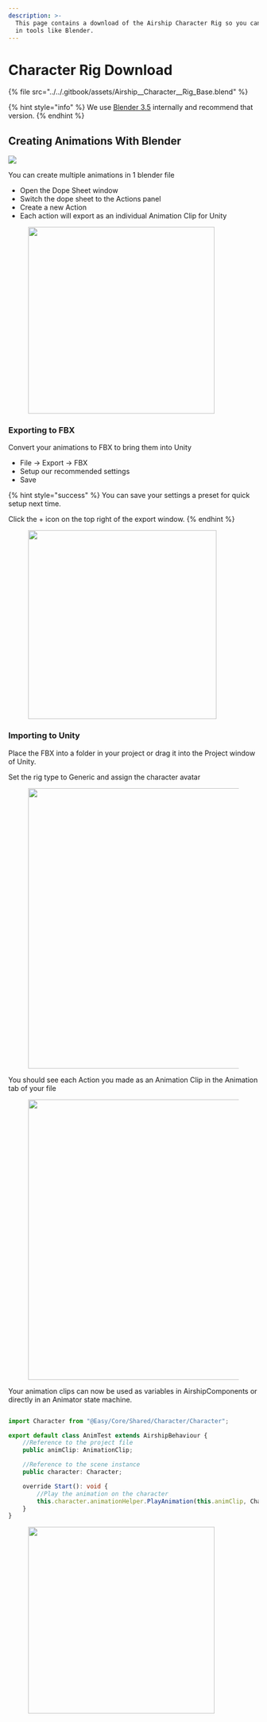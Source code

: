 ```yaml
---
description: >-
  This page contains a download of the Airship Character Rig so you can animate
  in tools like Blender.
---
```


# Character Rig Download

{% file src="../../.gitbook/assets/Airship__Character__Rig_Base.blend" %}

{% hint style="info" %}
We use [Blender 3.5](https://download.blender.org/release/Blender3.5/) internally and recommend that version.
{% endhint %}

## Creating Animations With Blender

![](../../.gitbook/assets/image.png)

You can create multiple animations in 1 blender file

* Open the Dope Sheet window
* Switch the dope sheet to the Actions panel
* Create a new Action
* Each action will export as an individual Animation Clip for Unity

<div align="left"><figure><img src="../../.gitbook/assets/image (2).png" alt="" width="375"><figcaption></figcaption></figure></div>

### Exporting to FBX

Convert your animations to FBX to bring them into Unity

* File -> Export -> FBX
* Setup our recommended settings
* Save

{% hint style="success" %}
You can save your settings a preset for quick setup next time.

Click the + icon on the top right of the export window.
{% endhint %}

<div align="left"><figure><img src="../../.gitbook/assets/image (3).png" alt="" width="379"><figcaption></figcaption></figure></div>



### Importing to Unity

Place the FBX into a folder in your project or drag it into the Project window of Unity.&#x20;

Set the rig type to Generic and assign the character avatar

<div align="left"><figure><img src="../../.gitbook/assets/image (5).png" alt="" width="563"><figcaption></figcaption></figure></div>

You should see each Action you made as an Animation Clip in the Animation tab of your file

<div align="left"><figure><img src="../../.gitbook/assets/image (4).png" alt="" width="563"><figcaption></figcaption></figure></div>

Your animation clips can now be used as variables in AirshipComponents or directly in an Animator state machine.&#x20;

<div align="left"><figure><img src="../../.gitbook/assets/image (6).png" alt=""><figcaption></figcaption></figure></div>

```typescript
import Character from "@Easy/Core/Shared/Character/Character";

export default class AnimTest extends AirshipBehaviour {
	//Reference to the project file
	public animClip: AnimationClip;

	//Reference to the scene instance
	public character: Character;

	override Start(): void {
		//Play the animation on the character
		this.character.animationHelper.PlayAnimation(this.animClip, CharacterAnimationLayer.OVERRIDE_4, 0.5);
	}
}
```

<div align="left"><figure><img src="../../.gitbook/assets/image (7).png" alt="" width="375"><figcaption></figcaption></figure></div>
